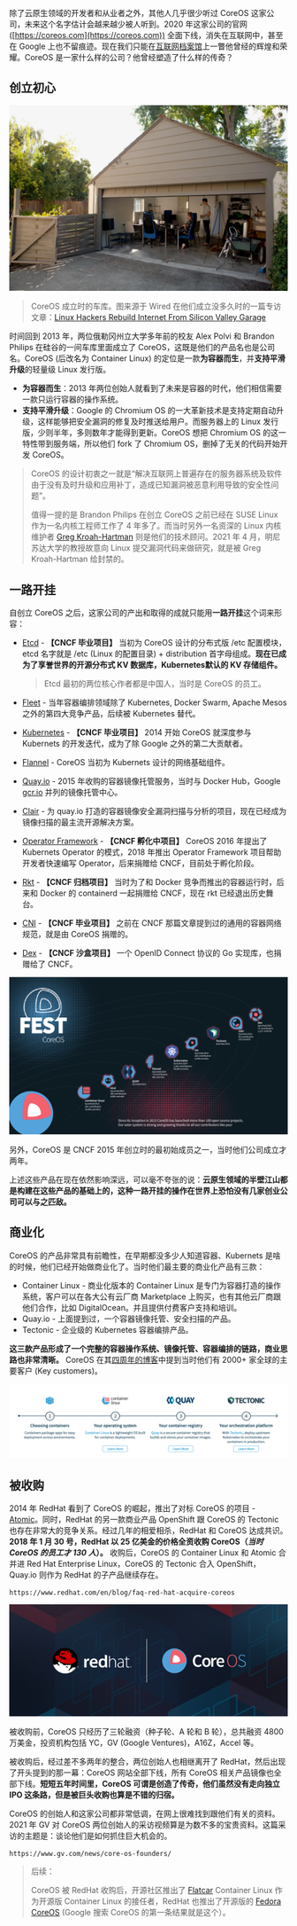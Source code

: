 
除了云原生领域的开发者和从业者之外，其他人几乎很少听过 CoreOS 这家公司，未来这个名字估计会越来越少被人听到。2020 年这家公司的官网 ([https://coreos.com](https://coreos.com)) 全面下线，消失在互联网中，甚至在 Google 上也不留痕迹。现在我们只能在[互联网档案馆](https://web.archive.org/web/20170920080743/https://coreos.com/)上一瞥他曾经的辉煌和荣耀。CoreOS 是一家什么样的公司？他曾经塑造了什么样的传奇？

## 创立初心

![img](/static/s1/5/garage.png)

> CoreOS 成立时的车库。图来源于 Wired 在他们成立没多久时的一篇专访文章：[Linux Hackers Rebuild Internet From Silicon Valley Garage](https://www.wired.com/2013/08/coreos-the-new-linux/)

时间回到 2013 年，两位俄勒冈州立大学多年前的校友 Alex Polvi 和 Brandon Philips 在硅谷的一间车库里面成立了 CoreOS，这既是他们的产品名也是公司名。CoreOS (后改名为 Container Linux) 的定位是一款**为容器而生**，并**支持平滑升级**的轻量级 Linux 发行版。

- **为容器而生**：2013 年两位创始人就看到了未来是容器的时代，他们相信需要一款只运行容器的操作系统。
- **支持平滑升级**：Google 的 Chromium OS 的一大革新技术是支持定期自动升级，这样能够把安全漏洞的修复及时推送给用户。而服务器上的 Linux 发行版，少则半年，多则数年才能得到更新。CoreOS 想把 Chromium OS 的这一特性带到服务端，所以他们 fork 了 Chromium OS，删掉了无关的代码开始开发 CoreOS。

> CoreOS 的设计初衷之一就是“解决互联网上普遍存在的服务器系统及软件由于没有及时升级和应用补丁，造成已知漏洞被恶意利用导致的安全性问题”。
>
> 值得一提的是 Brandon Philips 在创立 CoreOS 之前已经在 SUSE Linux 作为一名内核工程师工作了 4 年多了。而当时另外一名资深的 Linux 内核维护者  [Greg Kroah-Hartman](http://en.wikipedia.org/wiki/Greg_Kroah-Hartman) 则是他们的技术顾问。2021 年 4 月，明尼苏达大学的教授故意向 Linux 提交漏洞代码来做研究，就是被 Greg Kroah-Hartman 给封禁的。

## 一路开挂

自创立 CoreOS 之后，这家公司的产出和取得的成就只能用**一路开挂**这个词来形容：

- [Etcd](https://etcd.io) - **【CNCF 毕业项目】** 当初为 CoreOS 设计的分布式版 /etc 配置模块，etcd 名字就是 /etc (Linux 的配置目录) + distribution 首字母组成。**现在已成为了享誉世界的开源分布式 KV 数据库，Kubernetes默认的 KV 存储组件。**

  > Etcd 最初的两位核心作者都是中国人，当时是 CoreOS 的员工。

- [Fleet](https://github.com/coreos/fleet) - 当年容器编排领域除了 Kubernetes, Docker Swarm, Apache Mesos 之外的第四大竞争产品，后续被 Kubernetes 替代。
- [Kubernetes](https://kubernetes.io/) - **【CNCF 毕业项目】** 2014 开始 CoreOS 就深度参与 Kubernets 的开发迭代，成为了除 Google 之外的第二大贡献者。
- [Flannel](https://github.com/flannel-io/flannel) - CoreOS 当初为 Kubernets 设计的网络基础组件。
- [Quay.io](https://quay.io/) - 2015 年收购的容器镜像托管服务，当时与 Docker Hub，Google [gcr.io](https://gcr.io) 并列的镜像托管中心。
- [Clair](https://github.com/quay/clair) -  为 quay.io 打造的容器镜像安全漏洞扫描与分析的项目，现在已经成为镜像扫描的最主流开源解决方案。
- [Operator Framework](https://operatorframework.io/) - **【CNCF 孵化中项目】** CoreOS 2016 年提出了 Kubernets Operator 的模式，2018 年推出 Operator Framework 项目帮助开发者快速编写 Operator，后来捐赠给 CNCF，目前处于孵化阶段。
- [Rkt](https://github.com/rkt/rkt) - **【CNCF 归档项目】** 当时为了和 Docker 竞争而推出的容器运行时，后来和 Docker 的 containerd 一起捐赠给 CNCF，现在 rkt 已经退出历史舞台。
- [CNI](https://cni.dev) - **【CNCF 毕业项目】** 之前在 CNCF 那篇文章提到过的通用的容器网络规范，就是由 CoreOS 捐赠的。
- [Dex](https://dexidp.io/) - **【CNCF 沙盒项目】** 一个 OpenID Connect 协议的 Go 实现库，也捐赠给了 CNCF。

![img](/static/s1/5/product.png)

另外，CoreOS 是 CNCF 2015 年创立时的最初始成员之一，当时他们公司成立才两年。

上述这些产品在现在依然影响深远，可以毫不夸张的说：**云原生领域的半壁江山都是构建在这些产品的基础上的，这种一路开挂的操作在世界上恐怕没有几家创业公司可以与之匹敌。**

## 商业化

CoreOS 的产品非常具有前瞻性，在早期都没多少人知道容器、Kubernets 是啥的时候，他们已经开始做商业化了。当时他们最主要的商业化产品有三款：

- Container Linux - 商业化版本的 Container Linux 是专门为容器打造的操作系统，客户可以在各大公有云厂商 Marketplace 上购买，也有其他云厂商跟他们合作，比如 DigitalOcean。并且提供付费客户支持和培训。
- Quay.io - 上面提到过，一个容器镜像托管、安全扫描的产品。
- Tectonic - 企业级的 Kubernetes 容器编排产品。

**这三款产品形成了一个完整的容器操作系统、镜像托管、容器编排的链路，商业思路也非常清晰。** CoreOS 在其[四周年的博客](https://web.archive.org/web/20190113053653/https://coreos.com/blog/coreos-fourth-birthday)中提到当时他们有 2000+ 家全球的主要客户 (Key customers)。

![img](/static/s1/5/martix.png)

## 被收购

2014 年 RedHat 看到了 CoreOS 的崛起，推出了对标 CoreOS 的项目 - [Atomic](https://projectatomic.io/)。同时，RedHat 的另一款商业产品 OpenShift 跟 CoreOS 的 Tectonic 也存在非常大的竞争关系。经过几年的相爱相杀，RedHat 和 CoreOS 达成共识。**2018 年 1 月 30 号，RedHat 以 25 亿美金的价格全资收购 CoreOS（*当时 CoreOS 的员工才 130 人*）。** 收购后，CoreOS 的 Container Linux 和 Atomic 合并进 Red Hat Enterprise Linux，CoreOS 的 Tectonic 合入 OpenShift，Quay.io 则作为 RedHat 的子产品继续存在。

```urlpreview
https://www.redhat.com/en/blog/faq-red-hat-acquire-coreos
```

![img](/static/s1/5/acquire.png)

被收购前，CoreOS 只经历了三轮融资（种子轮、A 轮和 B 轮），总共融资 4800 万美金，投资机构包括 YC，GV (Google Ventures)，A16Z，Accel 等。

被收购后，经过差不多两年的整合，两位创始人也相继离开了 RedHat，然后出现了开头提到的那一幕：CoreOS 网站全部下线，所有 CoreOS 相关产品镜像也全部下线。**短短五年时间里，CoreOS 可谓是创造了传奇，他们虽然没有走向独立 IPO 这条路，但是被巨头收购也算是不错的归宿。**

CoreOS 的创始人和这家公司都非常低调，在网上很难找到跟他们有关的资料。2021 年 GV 对 CoreOS 两位创始人的采访视频算是为数不多的宝贵资料。这篇采访的主题是：谈论他们是如何抓住巨大机会的。

```urlpreview
https://www.gv.com/news/core-os-founders/
```

> 后续：
>
> CoreOS 被 RedHat 收购后，开源社区推出了 [Flatcar](https://www.flatcar.org/) Container Linux 作为开源版 Container Linux 的接任者，RedHat 也推出了开源版的 [Fedora CoreOS](https://getfedora.org/en/coreos) (Google 搜索 CoreOS 的第一条结果就是这个）。